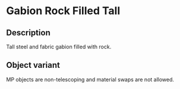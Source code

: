 # Gabion Rock Filled Tall

## Description

Tall steel and fabric gabion filled with rock.

## Object variant

MP objects are non-telescoping and material swaps are not allowed.
